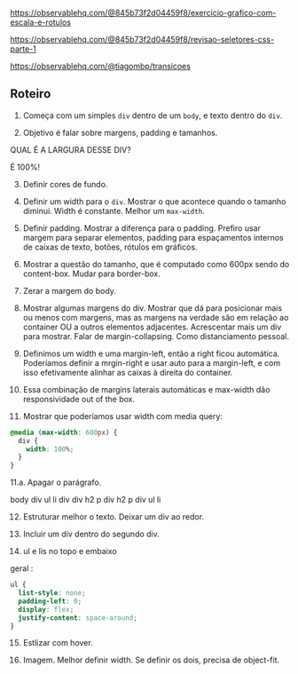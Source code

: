 
https://observablehq.com/@845b73f2d04459f8/exercicio-grafico-com-escala-e-rotulos

https://observablehq.com/@845b73f2d04459f8/revisao-seletores-css-parte-1

https://observablehq.com/@tiagombp/transicoes

## Roteiro

1. Começa com um simples `div` dentro de um `body`, e texto dentro do `div`.

2. Objetivo é falar sobre margens, padding e tamanhos.

QUAL É A LARGURA DESSE DIV?

É 100%!

3. Definir cores de fundo.

4. Definir um width para o `div`. Mostrar o que acontece quando o tamanho diminui. Width é constante. Melhor um `max-width`.

5. Definir padding. Mostrar a diferença para o padding. Prefiro usar margem para separar elementos, padding para espaçamentos internos de caixas de texto, botões, rótulos em gráficos.

6. Mostrar a questão do tamanho, que é computado como 600px sendo do content-box. Mudar para border-box.

7. Zerar a margem do body.

8. Mostrar algumas margens do div. Mostrar que dá para posicionar mais ou menos com margens, mas as margens na verdade são em relação ao container OU a outros elementos adjacentes. Acrescentar mais um div para mostrar. Falar de margin-collapsing. Como distanciamento pessoal.

9. Definimos um width e uma margin-left, então a right ficou automática. Poderíamos definir a mrgin-right e usar auto para a margin-left, e com isso efetivamente alinhar as caixas à direita do container.

10. Essa combinação de margins laterais automáticas e max-width dão responsividade out of the box.

11. Mostrar que poderíamos usar width com media query:

```css
@media (max-width: 600px) {
  div {
    width: 100%;
  }
}
```

11.a. Apagar o parágrafo.

body
  div
    ul
      li
  div
    div
      h2
      p
    div
      h2
      p
      div
        ul
          li


12. Estruturar melhor o texto. Deixar um div ao redor.

13. Incluir um div dentro do segundo div.

14. ul e lis no topo e embaixo


geral :
```css
ul {
  list-style: none;
  padding-left: 0;
  display: flex;
  justify-content: space-around;
}
```

15. Estlizar com hover.

16. Imagem. Melhor definir width. Se definir os dois, precisa de object-fit.


